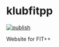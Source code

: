 # klubfitpp

[![publish](https://github.com/antoninkriz/klubfitpp/actions/workflows/publish.yml/badge.svg)](https://github.com/antoninkriz/klubfitpp/actions/workflows/publish.yml)

Website for FIT++
